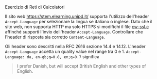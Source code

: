 Esercizio di Reti di Calcolatori

Il sito web https://stem.elearning.unipd.it/ supporta l'utilizzo dell'header `Accept-Language` per selezionare la lingua se italiano o inglese. Dato che il sito web, non supporta HTTP ma solo HTTPS si modifichi il file [cw-ssl.c](../ssl-tls/cw-ssl.c) affinché supporti l'invio dell'header `Accept-Language`. Controllare che l'header di risposta sia corretto  `Content-Language`.

Gli header sono descritti nella RFC 2616 sezione 14.4 e 14.12. L'header `Accept-Language` accetta un quality value nel range tra 0 e 1.
`Accept-Language: da, en-gb;q=0.8, en;q=0.7` significa 
> I prefer Danish, but will accept British English and other types of English.

